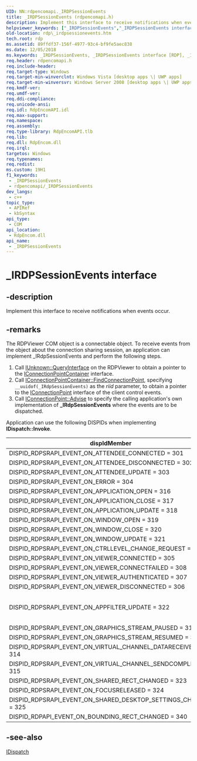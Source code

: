```yaml
---
UID: NN:rdpencomapi._IRDPSessionEvents
title: _IRDPSessionEvents (rdpencomapi.h)
description: Implement this interface to receive notifications when events occur.
helpviewer_keywords: ["_IRDPSessionEvents","_IRDPSessionEvents interface [RDP]","_IRDPSessionEvents interface [RDP]","described","rdp._irdpsessionevents","rdpencomapi/_IRDPSessionEvents"]
old-location: rdp\_irdpsessionevents.htm
tech.root: rdp
ms.assetid: 89ffdf37-156f-4977-93c4-bf9fe5aec838
ms.date: 12/05/2018
ms.keywords: _IRDPSessionEvents, _IRDPSessionEvents interface [RDP], _IRDPSessionEvents interface [RDP],described, rdp._irdpsessionevents, rdpencomapi/_IRDPSessionEvents
req.header: rdpencomapi.h
req.include-header: 
req.target-type: Windows
req.target-min-winverclnt: Windows Vista [desktop apps \| UWP apps]
req.target-min-winversvr: Windows Server 2008 [desktop apps \| UWP apps]
req.kmdf-ver: 
req.umdf-ver: 
req.ddi-compliance: 
req.unicode-ansi: 
req.idl: RdpEncomAPI.idl
req.max-support: 
req.namespace: 
req.assembly: 
req.type-library: RdpEncomAPI.tlb
req.lib: 
req.dll: RdpEncom.dll
req.irql: 
targetos: Windows
req.typenames: 
req.redist: 
ms.custom: 19H1
f1_keywords:
 - _IRDPSessionEvents
 - rdpencomapi/_IRDPSessionEvents
dev_langs:
 - c++
topic_type:
 - APIRef
 - kbSyntax
api_type:
 - COM
api_location:
 - RdpEncom.dll
api_name:
 - _IRDPSessionEvents
---
```


# _IRDPSessionEvents interface


## -description

Implement this interface to receive notifications when events occur.

## -remarks

The RDPViewer COM object is a connectable object. To receive events from the object about the connection sharing session, an application can implement _IRdpSessionEvents and perform the following steps.

1. Call [IUnknown::QueryInterface](/windows/win32/api/unknwn/nf-unknwn-iunknown-queryinterface(refiid_void)) on the RDPViewer to obtain a pointer to the [IConnectionPointContainer](/windows/win32/api/ocidl/nn-ocidl-iconnectionpointcontainer) interface.
1. Call [IConnectionPointContainer::FindConnectionPoint](/windows/win32/api/ocidl/nf-ocidl-iconnectionpointcontainer-findconnectionpoint), specifying `__uuidof(_IRdpSessionEvents)` as the *riid* parameter, to obtain a pointer to the [IConnectionPoint](/windows/win32/api/ocidl/nn-ocidl-iconnectionpoint) interface of the client control events. 
1. Call [IConnectionPoint::Advise](/windows/win32/api/ocidl/nf-ocidl-iconnectionpoint-advise) to specify the calling application's own implementation of **_IRdpSessionEvents** where the events are to be dispatched. 

Application can use the following DISPIDs when implementing **IDispatch::Invoke**.

| dispIdMember | Dispatch to method |
|--------------|--------------------|
| DISPID_RDPSRAPI_EVENT_ON_ATTENDEE_CONNECTED = 301| [OnAttendeeConnected](/previous-versions/windows/desktop/rdp/onattendeeconnected) |
| DISPID_RDPSRAPI_EVENT_ON_ATTENDEE_DISCONNECTED = 302| [OnAttendeeDisconnected](/previous-versions/windows/desktop/rdp/onattendeedisconnected) |
| DISPID_RDPSRAPI_EVENT_ON_ATTENDEE_UPDATE = 303| [OnAttendeeUpdate](/previous-versions/windows/desktop/rdp/onattendeeupdate) |
| DISPID_RDPSRAPI_EVENT_ON_ERROR = 304| [OnError](/previous-versions/windows/desktop/rdp/onerror) |
| DISPID_RDPSRAPI_EVENT_ON_APPLICATION_OPEN = 316| [OnApplicationOpen](/previous-versions/windows/desktop/rdp/onapplicationopen) |
| DISPID_RDPSRAPI_EVENT_ON_APPLICATION_CLOSE = 317| [OnApplicationClose](/previous-versions/windows/desktop/rdp/onapplicationclose) |
| DISPID_RDPSRAPI_EVENT_ON_APPLICATION_UPDATE = 318| [OnApplicationUpdate](/previous-versions/windows/desktop/rdp/onapplicationupdate) |
| DISPID_RDPSRAPI_EVENT_ON_WINDOW_OPEN = 319 | [OnWindowOpen](/previous-versions/windows/desktop/rdp/onwindowopen) |
| DISPID_RDPSRAPI_EVENT_ON_WINDOW_CLOSE = 320 | | [OnWindowClose](/previous-versions/windows/desktop/rdp/onwindowclose) |
| DISPID_RDPSRAPI_EVENT_ON_WINDOW_UPDATE = 321 | [OnWindowUpdate](/previous-versions/windows/desktop/rdp/onwindowupdate) |
| DISPID_RDPSRAPI_EVENT_ON_CTRLLEVEL_CHANGE_REQUEST = 309 | [OnControlLevelChangeRequest](/previous-versions/windows/desktop/rdp/oncontrollevelchangerequest) |
| DISPID_RDPSRAPI_EVENT_ON_VIEWER_CONNECTED = 305 | [OnConnectionEstablished](/previous-versions/windows/desktop/rdp/onconnectionestablished) |
| DISPID_RDPSRAPI_EVENT_ON_VIEWER_CONNECTFAILED = 308 | [OnConnectionFailed](/previous-versions/windows/desktop/rdp/onconnectionfailed) |
| DISPID_RDPSRAPI_EVENT_ON_VIEWER_AUTHENTICATED = 307 | [OnConnectionAuthenticated](/previous-versions/windows/desktop/rdp/onconnectionauthenticated) |
| DISPID_RDPSRAPI_EVENT_ON_VIEWER_DISCONNECTED = 306 | [OnConnectionTerminated](/previous-versions/windows/desktop/rdp/onconnectionterminated) |
| DISPID_RDPSRAPI_EVENT_ON_APPFILTER_UPDATE = 322 | None. A notification that the application filter returned by IRDPSRAPISharingSession::get_ApplicationFilter has changed.
| DISPID_RDPSRAPI_EVENT_ON_GRAPHICS_STREAM_PAUSED = 310 | [OnGraphicsStreamPaused](/previous-versions/windows/desktop/rdp/ongraphicsstreampaused) |
| DISPID_RDPSRAPI_EVENT_ON_GRAPHICS_STREAM_RESUMED = 311 | [OnGraphicsStreamResumed](/previous-versions/windows/desktop/rdp/ongraphicsstreamresumed) |
| DISPID_RDPSRAPI_EVENT_ON_VIRTUAL_CHANNEL_DATARECEIVED = 314 | [OnChannelDataReceived](/previous-versions/windows/desktop/rdp/onchanneldatareceived) |
| DISPID_RDPSRAPI_EVENT_ON_VIRTUAL_CHANNEL_SENDCOMPLETED = 315 | [OnChannelDataSent](/previous-versions/windows/desktop/rdp/onchanneldatasent) |
| DISPID_RDPSRAPI_EVENT_ON_SHARED_RECT_CHANGED = 323 | [OnSharedRectChanged](/previous-versions/windows/desktop/rdp/onsharedrectchanged) |
| DISPID_RDPSRAPI_EVENT_ON_FOCUSRELEASED = 324 | [OnFocusReleased](/previous-versions/windows/desktop/rdp/onfocusreleased) |
| DISPID_RDPSRAPI_EVENT_ON_SHARED_DESKTOP_SETTINGS_CHANGED = 325 | [OnSharedDesktopSettingsChanged](/previous-versions/windows/desktop/rdp/onshareddesktopsettingschanged) |
| DISPID_RDPAPI_EVENT_ON_BOUNDING_RECT_CHANGED = 340 | [OnViewingSizeChanged](/previous-versions/windows/desktop/rdp/onviewingsizechanged) |


## -see-also

<a href="/previous-versions/windows/desktop/api/oaidl/nn-oaidl-idispatch">IDispatch</a>